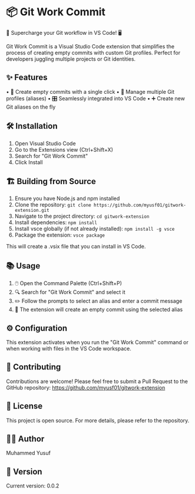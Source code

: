 📦 Git Work Commit
==================

🚀 Supercharge your Git workflow in VS Code! 🖥️

Git Work Commit is a Visual Studio Code extension that simplifies the process of creating empty commits with custom Git profiles. Perfect for developers juggling multiple projects or Git identities.

✨ Features
-----------
• 🔄 Create empty commits with a single click
• 👥 Manage multiple Git profiles (aliases)
• 🎛️ Seamlessly integrated into VS Code
• ➕ Create new Git aliases on the fly

🛠️ Installation
---------------
1. Open Visual Studio Code
2. Go to the Extensions view (Ctrl+Shift+X)
3. Search for "Git Work Commit"
4. Click Install

🏗️ Building from Source
------------------------
1. Ensure you have Node.js and npm installed
2. Clone the repository: 
   `git clone https://github.com/myusf01/gitwork-extension.git`
3. Navigate to the project directory: 
   `cd gitwork-extension`
4. Install dependencies: 
   `npm install`
5. Install vsce globally (if not already installed): 
   `npm install -g vsce`
6. Package the extension: 
   `vsce package`

This will create a .vsix file that you can install in VS Code.

📚 Usage
--------
1. 🖱️ Open the Command Palette (Ctrl+Shift+P)
2. 🔍 Search for "Git Work Commit" and select it
3. ✏️ Follow the prompts to select an alias and enter a commit message
4. 🎉 The extension will create an empty commit using the selected alias

⚙️ Configuration
----------------
This extension activates when you run the "Git Work Commit" command or when working with files in the VS Code workspace.

🤝 Contributing
---------------
Contributions are welcome! Please feel free to submit a Pull Request to the GitHub repository:
https://github.com/myusf01/gitwork-extension

📄 License
----------
This project is open source. For more details, please refer to the repository.

👨‍💻 Author
-----------
Muhammed Yusuf

🔢 Version
----------
Current version: 0.0.2